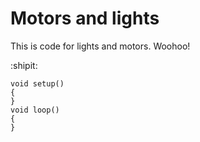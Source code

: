 Motors and lights
====================
This is code for lights and motors. Woohoo!

:shipit:


```arduino
void setup()
{
}
void loop()
{
}
```
